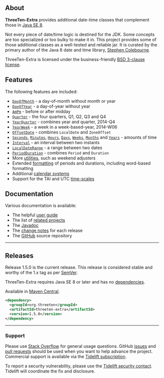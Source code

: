 ## <i></i> About

**ThreeTen-Extra** provides additional date-time classes that complement those in
[Java SE 8](https://docs.oracle.com/javase/8/docs/api/java/time/package-summary.html).

Not every piece of date/time logic is destined for the JDK.
Some concepts are too specialized or too bulky to make it in.
This project provides some of those additional classes as a well-tested and reliable jar.
It is curated by the primary author of the Java 8 date and time library, [Stephen Colebourne](https://www.joda.org/).

ThreeTen-Extra is licensed under the business-friendly [BSD 3-clause license](licenses.html).


## <i></i> Features

The following features are included:

* [`DayOfMonth`](apidocs/org.threeten.extra/org/threeten/extra/DayOfMonth.html) - a day-of-month without month or year
* [`DayOfYear`](apidocs/org.threeten.extra/org/threeten/extra/DayOfYear.html) - a day-of-year without year
* [`AmPm`](apidocs/org.threeten.extra/org/threeten/extra/AmPm.html) - before or after midday
* [`Quarter`](apidocs/org.threeten.extra/org/threeten/extra/Quarter.html) - the four quarters, Q1, Q2, Q3 and Q4
* [`YearQuarter`](apidocs/org.threeten.extra/org/threeten/extra/YearQuarter.html) - combines year and quarter, 2014-Q4
* [`YearWeek`](apidocs/org.threeten.extra/org/threeten/extra/YearWeek.html) - a week in a week-based-year, 2014-W06
* [`OffsetDate`](apidocs/org.threeten.extra/org/threeten/extra/OffsetDate.html) - combines `LocalDate` and `ZoneOffset`
* [`Seconds`](apidocs/org.threeten.extra/org/threeten/extra/Seconds.html),
[`Minutes`](apidocs/org.threeten.extra/org/threeten/extra/Minutes.html),
[`Hours`](apidocs/org.threeten.extra/org/threeten/extra/Hours.html),
[`Days`](apidocs/org.threeten.extra/org/threeten/extra/Days.html),
[`Weeks`](apidocs/org.threeten.extra/org/threeten/extra/Weeks.html),
[`Months`](apidocs/org.threeten.extra/org/threeten/extra/Months.html) and
[`Years`](apidocs/org.threeten.extra/org/threeten/extra/Years.html) - amounts of time
* [`Interval`](apidocs/org.threeten.extra/org/threeten/extra/Interval.html) - an interval between two instants
* [`LocalDateRange`](apidocs/org.threeten.extra/org/threeten/extra/LocalDateRange.html) - a range between two dates
* [`PeriodDuration`](apidocs/org.threeten.extra/org/threeten/extra/PeriodDuration.html) - combines `Period` and `Duration`
* More [utilities](apidocs/org.threeten.extra/org/threeten/extra/Temporals.html), such as weekend adjusters
* Extended [formatting](apidocs/org.threeten.extra/org/threeten/extra/AmountFormats.html) of periods and durations, including word-based formatting
* Additional [calendar systems](apidocs/org.threeten.extra/org/threeten/extra/chrono/package-summary.html)
* Support for the TAI and UTC [time-scales](apidocs/org.threeten.extra/org/threeten/extra/scale/package-summary.html)


## <i></i> Documentation

Various documentation is available:

* The helpful [user guide](userguide.html)
* The list of [related projects](related.html)
* The [Javadoc](apidocs/org.threeten.extra/module-summary.html)
* The [change notes](changes-report.html) for each release
* The [GitHub](https://github.com/ThreeTen/threeten-extra) source repository

---

## <i></i> Releases

Release 1.5.0 is the current release.
This release is considered stable and worthy of the 1.x tag as per [SemVer](https://semver.org/spec/v2.0.0.html).

ThreeTen-Extra requires Java SE 8 or later and has no [dependencies](dependencies.html).

Available in [Maven Central](https://search.maven.org/search?q=g:org.threeten%20AND%20a:threeten-extra&core=gav).

```xml
<dependency>
  <groupId>org.threeten</groupId>
  <artifactId>threeten-extra</artifactId>
  <version>1.5.0</version>
</dependency>
```

---

### Support

Please use [Stack Overflow](https://stackoverflow.com/search?q=threeten-extra) for general usage questions.
GitHub [issues](https://github.com/ThreeTen/threeten-extra/issues) and [pull requests](https://github.com/ThreeTen/threeten-extra/pulls)
should be used when you want to help advance the project.
Commercial support is available via the
[Tidelift subscription](https://tidelift.com/subscription/pkg/maven-org-threeten-threeten-extra?utm_source=maven-org-threeten-threeten-extra&utm_medium=referral&utm_campaign=website).

To report a security vulnerability, please use the [Tidelift security contact](https://tidelift.com/security).
Tidelift will coordinate the fix and disclosure.
